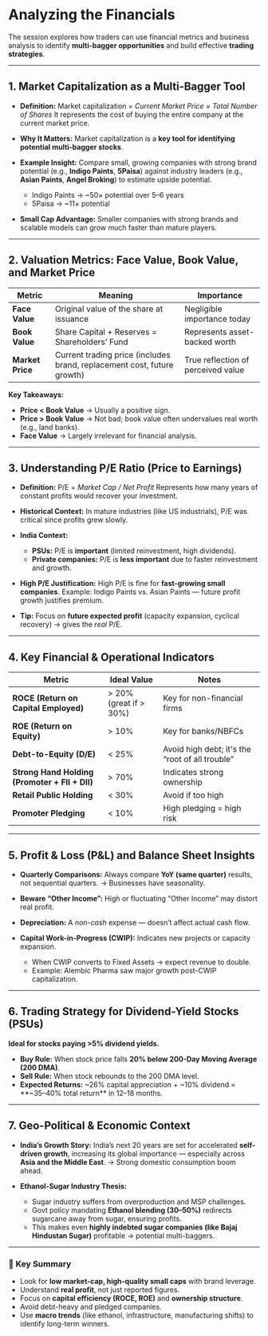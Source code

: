 # Analyzing the Financials

The session explores how traders can use financial metrics and business analysis to identify **multi-bagger opportunities** and build effective **trading strategies**.

---

## 1. Market Capitalization as a Multi-Bagger Tool

* **Definition:**
  Market capitalization = *Current Market Price × Total Number of Shares*
  It represents the cost of buying the entire company at the current market price.

* **Why It Matters:**
  Market capitalization is a **key tool for identifying potential multi-bagger stocks**.

* **Example Insight:**
  Compare small, growing companies with strong brand potential (e.g., **Indigo Paints**, **5Paisa**) against industry leaders (e.g., **Asian Paints**, **Angel Broking**) to estimate upside potential.

  * Indigo Paints → ~50× potential over 5–6 years
  * 5Paisa → ~11× potential

* **Small Cap Advantage:**
  Smaller companies with strong brands and scalable models can grow much faster than mature players.

---

## 2. Valuation Metrics: Face Value, Book Value, and Market Price

| Metric           | Meaning                                                                 | Importance                         |
| ---------------- | ----------------------------------------------------------------------- | ---------------------------------- |
| **Face Value**   | Original value of the share at issuance                                 | Negligible importance today        |
| **Book Value**   | Share Capital + Reserves = Shareholders’ Fund                           | Represents asset-backed worth      |
| **Market Price** | Current trading price (includes brand, replacement cost, future growth) | True reflection of perceived value |

**Key Takeaways:**

* **Price < Book Value** → Usually a positive sign.
* **Price > Book Value** → Not bad; book value often undervalues real worth (e.g., land banks).
* **Face Value** → Largely irrelevant for financial analysis.

---

## 3. Understanding P/E Ratio (Price to Earnings)

* **Definition:**
  P/E = *Market Cap / Net Profit*
  Represents how many years of constant profits would recover your investment.

* **Historical Context:**
  In mature industries (like US industrials), P/E was critical since profits grew slowly.

* **India Context:**

  * **PSUs:** P/E is **important** (limited reinvestment, high dividends).
  * **Private companies:** P/E is **less important** due to faster reinvestment and growth.

* **High P/E Justification:**
  High P/E is fine for **fast-growing small companies**.
  Example: Indigo Paints vs. Asian Paints — future profit growth justifies premium.

* **Tip:**
  Focus on **future expected profit** (capacity expansion, cyclical recovery) → gives the *real* P/E.

---

## 4. Key Financial & Operational Indicators

| Metric                                         | Ideal Value            | Notes                                           |
| ---------------------------------------------- | ---------------------- | ----------------------------------------------- |
| **ROCE (Return on Capital Employed)**          | > 20% (great if > 30%) | Key for non-financial firms                     |
| **ROE (Return on Equity)**                     | > 10%                  | Key for banks/NBFCs                             |
| **Debt-to-Equity (D/E)**                       | < 25%                  | Avoid high debt; it's the “root of all trouble” |
| **Strong Hand Holding (Promoter + FII + DII)** | > 70%                  | Indicates strong ownership                      |
| **Retail Public Holding**                      | < 30%                  | Avoid if too high                               |
| **Promoter Pledging**                          | < 10%                  | High pledging = high risk                       |

---

## 5. Profit & Loss (P&L) and Balance Sheet Insights

* **Quarterly Comparisons:**
  Always compare **YoY (same quarter)** results, not sequential quarters.
  → Businesses have seasonality.

* **Beware “Other Income”:**
  High or fluctuating “Other Income” may distort real profit.

* **Depreciation:**
  A *non-cash* expense — doesn’t affect actual cash flow.

* **Capital Work-in-Progress (CWIP):**
  Indicates new projects or capacity expansion.

  * When CWIP converts to Fixed Assets → expect revenue to double.
  * Example: Alembic Pharma saw major growth post-CWIP capitalization.

---

## 6. Trading Strategy for Dividend-Yield Stocks (PSUs)

**Ideal for stocks paying >5% dividend yields.**

* **Buy Rule:**
  When stock price falls **20% below 200-Day Moving Average (200 DMA)**.
* **Sell Rule:**
  When stock rebounds to the 200 DMA level.
* **Expected Returns:**
  ~26% capital appreciation + ~10% dividend = **~35–40% total return** in 12–18 months.

---

## 7. Geo-Political & Economic Context

* **India’s Growth Story:**
  India’s next 20 years are set for accelerated **self-driven growth**, increasing its global importance — especially across **Asia and the Middle East**.
  → Strong domestic consumption boom ahead.

* **Ethanol-Sugar Industry Thesis:**

  * Sugar industry suffers from overproduction and MSP challenges.
  * Govt policy mandating **Ethanol blending (30–50%)** redirects sugarcane away from sugar, ensuring profits.
  * This makes even **highly indebted sugar companies (like Bajaj Hindustan Sugar)** profitable → potential multi-baggers.

---

### 🧭 Key Summary

* Look for **low market-cap, high-quality small caps** with brand leverage.
* Understand **real profit**, not just reported figures.
* Focus on **capital efficiency (ROCE, ROE)** and **ownership structure**.
* Avoid debt-heavy and pledged companies.
* Use **macro trends** (like ethanol, infrastructure, manufacturing shifts) to identify long-term winners.
